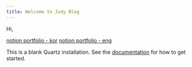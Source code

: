 ```yaml
---
title: Welcome to Judy Blog
---
```


Hi, 



[notion portfolio - kor](https://tiny-helicopter-4d0.notion.site/cdd9676f8af34393aab175904a01e58b?pvs=4)
[notion portfolio - eng](https://tiny-helicopter-4d0.notion.site/cdd9676f8af34393aab175904a01e58b?pvs=4)


This is a blank Quartz installation.
See the [documentation](https://quartz.jzhao.xyz) for how to get started.
